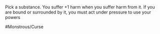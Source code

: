 Pick a substance. You suffer +1 harm when you suffer harm from it. If you are bound or surrounded by it, you must act under pressure to use your powers

#Monstrous/Curse
